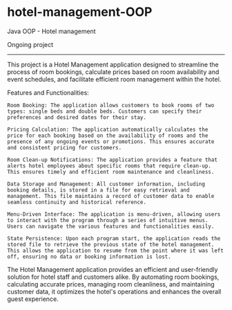 # hotel-management-OOP  

Java OOP - Hotel management  

Ongoing project  

---

This project is a Hotel Management application designed to streamline the process of room bookings, calculate prices based on room availability and event schedules, and facilitate efficient room management within the hotel.  

Features and Functionalities:  

    Room Booking: The application allows customers to book rooms of two types: single beds and double beds. Customers can specify their preferences and desired dates for their stay.  

    Pricing Calculation: The application automatically calculates the price for each booking based on the availability of rooms and the presence of any ongoing events or promotions. This ensures accurate and consistent pricing for customers.  

    Room Clean-up Notifications: The application provides a feature that alerts hotel employees about specific rooms that require clean-up. This ensures timely and efficient room maintenance and cleanliness.  

    Data Storage and Management: All customer information, including booking details, is stored in a file for easy retrieval and management. This file maintains a record of customer data to enable seamless continuity and historical reference.  

    Menu-Driven Interface: The application is menu-driven, allowing users to interact with the program through a series of intuitive menus. Users can navigate the various features and functionalities easily.  

    State Persistence: Upon each program start, the application reads the stored file to retrieve the previous state of the hotel management. This allows the application to resume from the point where it was left off, ensuring no data or booking information is lost.  

The Hotel Management application provides an efficient and user-friendly solution for hotel staff and customers alike. By automating room bookings, calculating accurate prices, managing room cleanliness, and maintaining customer data, it optimizes the hotel's operations and enhances the overall guest experience.  


